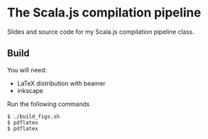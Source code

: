 # The Scala.js compilation pipeline

Slides and source code for my Scala.js compilation pipeline class.

## Build

You will need:

- LaTeX distribution with beamer
- inkscape

Run the following commands

    $ ./build_figs.sh
    $ pdflatex
	$ pdflatex
